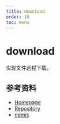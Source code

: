 ```yaml
---
title: download
order: 10
toc: menu
---
```


# download

实现文件远程下载。

## 参考资料

- [Homepage](https://github.com/kevva/download#readme)
- [Repository](https://github.com/kevva/download)
- [npmjs](https://www.npmjs.com/package/download)
